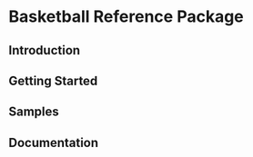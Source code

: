 # Basketball Reference Package

## Introduction

## Getting Started 

## Samples

## Documentation

